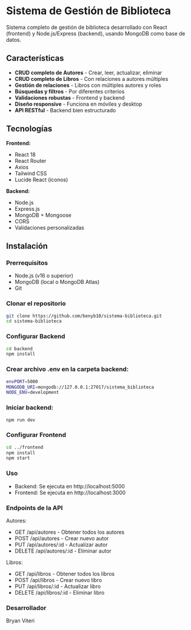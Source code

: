# Sistema de Gestión de Biblioteca

Sistema completo de gestión de biblioteca desarrollado con React (frontend) y Node.js/Express (backend), usando MongoDB como base de datos.

## Características

-  **CRUD completo de Autores** - Crear, leer, actualizar, eliminar
-  **CRUD completo de Libros** - Con relaciones a autores múltiples
-  **Gestión de relaciones** - Libros con múltiples autores y roles
-  **Búsquedas y filtros** - Por diferentes criterios
-  **Validaciones robustas** - Frontend y backend
-  **Diseño responsive** - Funciona en móviles y desktop
-  **API RESTful** - Backend bien estructurado

##  Tecnologías

**Frontend:**
- React 18
- React Router
- Axios
- Tailwind CSS
- Lucide React (iconos)

**Backend:**
- Node.js
- Express.js
- MongoDB + Mongoose
- CORS
- Validaciones personalizadas

##  Instalación

### Prerrequisitos
- Node.js (v16 o superior)
- MongoDB (local o MongoDB Atlas)
- Git

### Clonar el repositorio
```bash
git clone https://github.com/benyb10/sistema-biblioteca.git
cd sistema-biblioteca 
```

### Configurar Backend
```bash
cd backend
npm install
```
### Crear archivo .env en la carpeta backend:
```bash
envPORT=5000
MONGODB_URI=mongodb://127.0.0.1:27017/sistema_biblioteca
NODE_ENV=development
```
### Iniciar backend:
```bash
npm run dev
```
### Configurar Frontend
```bash
cd ../frontend
npm install
npm start
```
### Uso

- Backend: Se ejecuta en http://localhost:5000
- Frontend: Se ejecuta en http://localhost:3000

### Endpoints de la API
Autores:
- GET /api/autores - Obtener todos los autores
- POST /api/autores - Crear nuevo autor
- PUT /api/autores/:id - Actualizar autor
- DELETE /api/autores/:id - Eliminar autor

Libros:
- GET /api/libros - Obtener todos los libros
- POST /api/libros - Crear nuevo libro
- PUT /api/libros/:id - Actualizar libro
- DELETE /api/libros/:id - Eliminar libro

### Desarrollador
Bryan Viteri
